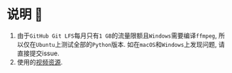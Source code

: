 # 说明 📒

1. 由于`GitHub Git LFS`每月只有`1 GB`的流量限额且`Windows`需要编译`ffmpeg`, 所以仅在`Ubuntu`上测试全部的`Python`版本. 如在`macOS`和`Windows`上发现问题, 请直接提交issue.
1. 使用的[视频资源](https://interactive-examples.mdn.mozilla.net/media/cc0-videos/flower.mp4).